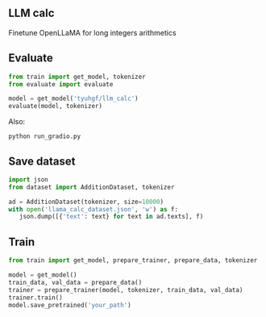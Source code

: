 ## LLM calc
Finetune OpenLLaMA for long integers arithmetics

## Evaluate
```python
from train import get_model, tokenizer
from evaluate import evaluate

model = get_model('tyuhgf/llm_calc')
evaluate(model, tokenizer)
```
Also:
```
python run_gradio.py
```

## Save dataset
```python
import json
from dataset import AdditionDataset, tokenizer

ad = AdditionDataset(tokenizer, size=10000)
with open('llama_calc_dataset.json', 'w') as f:
   json.dump([{'text': text} for text in ad.texts], f)
```

## Train
```python
from train import get_model, prepare_trainer, prepare_data, tokenizer

model = get_model()
train_data, val_data = prepare_data()
trainer = prepare_trainer(model, tokenizer, train_data, val_data)
trainer.train()
model.save_pretrained('your_path')
```